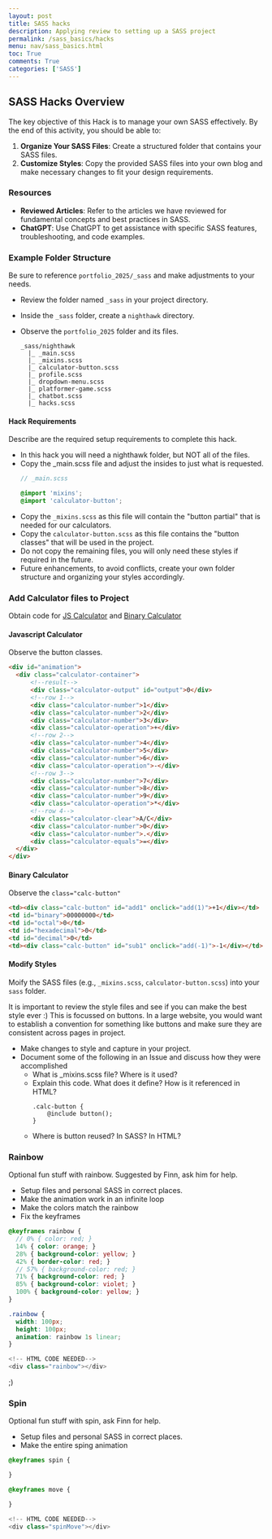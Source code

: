 ```yaml
---
layout: post
title: SASS hacks
description: Applying review to setting up a SASS project
permalink: /sass_basics/hacks
menu: nav/sass_basics.html
toc: True
comments: True
categories: ['SASS']
---
```


## SASS Hacks Overview
The key objective of this Hack is to manage your own SASS effectively. By the end of this activity, you should be able to:
1. **Organize Your SASS Files**: Create a structured folder that contains your SASS files.
2. **Customize Styles**: Copy the provided SASS files into your own blog and make necessary changes to fit your design requirements.

### Resources
- **Reviewed Articles**: Refer to the articles we have reviewed for fundamental concepts and best practices in SASS.
- **ChatGPT**: Use ChatGPT to get assistance with specific SASS features, troubleshooting, and code examples.

### Example Folder Structure
Be sure to reference `portfolio_2025/_sass` and make adjustments to your needs.

- Review the folder named `_sass` in your project directory.
- Inside the `_sass` folder, create a `nighthawk` directory.
- Observe the `portfolio_2025` folder and its files.

  ```
  _sass/nighthawk
    |_ _main.scss
    |_ _mixins.scss 
    |_ calculator-button.scss
    |_ profile.scss
    |_ dropdown-menu.scss
    |_ platformer-game.scss
    |_ chatbot.scss
    |_ hacks.scss
  ```


#### Hack Requirements
Describe are the required setup requirements to complete this hack.

- In this hack you will need a nighthawk folder, but NOT all of the files.
- Copy the _main.scss file and adjust the insides to just what is requested.
  ```scss
  // _main.scss

  @import 'mixins';
  @import 'calculator-button';
  ```
- Copy the `_mixins.scss` as this file will contain the "button partial" that is needed for our calculators.
- Copy the `calculator-button.scss` as this file contains the "button classes" that will be used in the project.
- Do not copy the remaining files, you will only need these styles if required in the future.
- Future enhancements, to avoid conflicts, create your own folder structure and organizing your styles accordingly.

### Add Calculator files to Project
Obtain code for [JS Calculator](https://nighthawkcoders.github.io/portfolio_2025/javascript/project/calculator) and [Binary Calculator](https://nighthawkcoders.github.io/portfolio_2025/javascript/project/binary-calculator)

#### Javascript Calculator
Observe the button classes.

```html
<div id="animation">
  <div class="calculator-container">
      <!--result-->
      <div class="calculator-output" id="output">0</div>
      <!--row 1-->
      <div class="calculator-number">1</div>
      <div class="calculator-number">2</div>
      <div class="calculator-number">3</div>
      <div class="calculator-operation">+</div>
      <!--row 2-->
      <div class="calculator-number">4</div>
      <div class="calculator-number">5</div>
      <div class="calculator-number">6</div>
      <div class="calculator-operation">-</div>
      <!--row 3-->
      <div class="calculator-number">7</div>
      <div class="calculator-number">8</div>
      <div class="calculator-number">9</div>
      <div class="calculator-operation">*</div>
      <!--row 4-->
      <div class="calculator-clear">A/C</div>
      <div class="calculator-number">0</div>
      <div class="calculator-number">.</div>
      <div class="calculator-equals">=</div>
  </div>
</div>
```

#### Binary Calculator
Observe the `class="calc-button"`

```html
<td><div class="calc-button" id="add1" onclick="add(1)">+1</div></td>
<td id="binary">00000000</td>
<td id="octal">0</td>
<td id="hexadecimal">0</td>
<td id="decimal">0</td>
<td><div class="calc-button" id="sub1" onclick="add(-1)">-1</div></td>
```

#### Modify Styles
Moify the SASS files (e.g., `_mixins.scss`, `calculator-button.scss`) into your `sass` folder.
 
It is important to review the style files and see if you can make the best style ever :)  This is focussed on buttons. In a large website, you would want to establish a convention for something like buttons and make sure they are consistent across pages in project.

- Make changes to style and capture in your project. 
- Document some of the following in an Issue and discuss how they were accomplished
  - What is _mixins.scss file?  Where is it used?
  - Explain this code.  What does it define?  How is it referenced in HTML?
    ```
    .calc-button {
        @include button();
    }
    ```
  - Where is button reused?  In SASS?  In HTML?

### Rainbow
Optional fun stuff with rainbow.  Suggested by Finn, ask him for help.

- Setup files and personal SASS in correct places.
- Make the animation work in an infinite loop
- Make the colors match the rainbow
- Fix the keyframes

```scss
@keyframes rainbow {
  // 0% { color: red; }
  14% { color: orange; }
  28% { background-color: yellow; }
  42% { border-color: red; }
  // 57% { background-color: red; }
  71% { background-color: red; }
  85% { background-color: violet; }
  100% { background-color: yellow; }
}

.rainbow {
  width: 100px;
  height: 100px;
  animation: rainbow 1s linear;
}
```



```python
<!-- HTML CODE NEEDED-->
<div class="rainbow"></div>
```

<div class="rainbow"> ;) </div>



### Spin
Optional fun stuff with spin, ask Finn for help.

- Setup files and personal SASS in correct places.
- Make the entire sping animation

```scss
@keyframes spin {

}

@keyframes move {

}
```


```python
<!-- HTML CODE NEEDED-->    
<div class="spinMove"></div>
```
